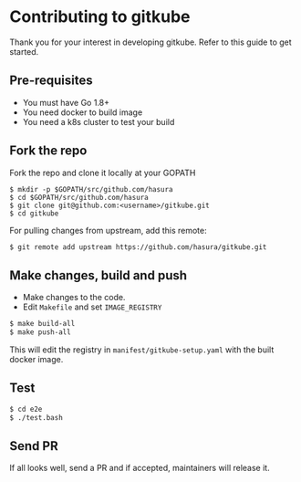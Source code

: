 # Contributing to gitkube

Thank you for your interest in developing gitkube. Refer to this guide to get started.

## Pre-requisites

- You must have Go 1.8+
- You need docker to build image
- You need a k8s cluster to test your build

## Fork the repo

Fork the repo and clone it locally at your GOPATH

```
$ mkdir -p $GOPATH/src/github.com/hasura
$ cd $GOPATH/src/github.com/hasura
$ git clone git@github.com:<username>/gitkube.git
$ cd gitkube
```

For pulling changes from upstream, add this remote:

```sh
$ git remote add upstream https://github.com/hasura/gitkube.git
```

## Make changes, build and push

- Make changes to the code.
- Edit `Makefile` and set `IMAGE_REGISTRY`

```sh
$ make build-all
$ make push-all
```

This will edit the registry in `manifest/gitkube-setup.yaml` with the built docker image.

## Test

```sh
$ cd e2e
$ ./test.bash

```

## Send PR

If all looks well, send a PR and if accepted, maintainers will release it.



